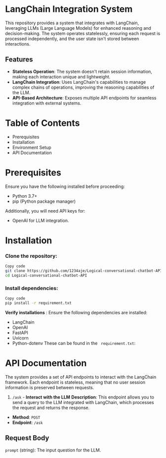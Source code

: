 # LangChain Integration System
This repository provides a system that integrates with LangChain, leveraging LLMs (Large Language Models) for enhanced reasoning and decision-making. The system operates statelessly, ensuring each request is processed independently, and the user state isn't stored between interactions.

## Features
- **Stateless Operation**: The system doesn't retain session information, making each interaction unique and lightweight.
- **LangChain Integration**: Uses LangChain's capabilities to manage complex chains of operations, improving the reasoning capabilities of the LLM.
- **API-Based Architecture**: Exposes multiple API endpoints for seamless integration with external systems.

# Table of Contents
- Prerequisites
- Installation
- Environment Setup
- API Documentation

# Prerequisites
Ensure you have the following installed before proceeding:

- Python 3.7+
- pip (Python package manager)
  
Additionally, you will need API keys for:

- OpenAI for LLM integration.

# Installation
### Clone the repository:


```bash
Copy code
git clone https://github.com/1234aje/Logical-conversational-chatbot-API.git
cd Logical-conversational-chatbot-API
```
### Install dependencies:

```bash
Copy code
pip install -r requirement.txt
```
**Verify installations** : Ensure the following dependencies are installed:

- LangChain
- OpenAI
- FastAPI
- Uvicorn
- Python-dotenv
These can be found in the ``` requirement.txt```: 

# API Documentation
The system provides a set of API endpoints to interact with the LangChain framework. Each endpoint is stateless, meaning that no user session information is preserved between requests.

1. ```/ask``` - **Interact with the LLM**
**Description**: This endpoint allows you to send a query to the LLM integrated with LangChain, which processes the request and returns the response.

- **Method**: ```POST```
- **Endpoint**: ```/ask```
## Request Body
```prompt``` (string): The input question for the LLM.
